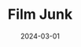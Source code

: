 ---
title: Film Junk
type: podcast
date: 2024-03-01
image: ./images/film-junk.jpg
link: https://filmjunk.com/
tags: ["film"]
---